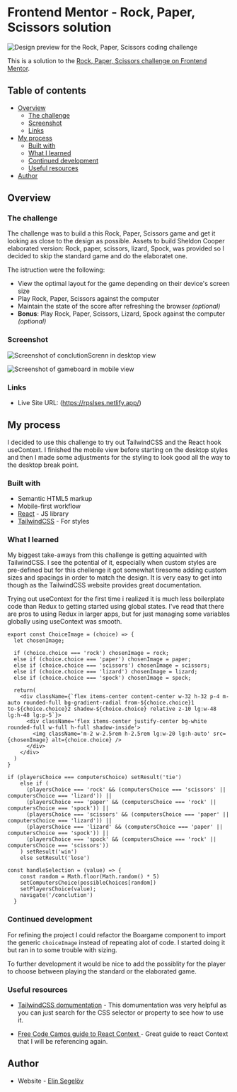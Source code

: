 # Frontend Mentor - Rock, Paper, Scissors solution

![Design preview for the Rock, Paper, Scissors coding challenge](./design/desktop-preview.jpg)

This is a solution to the [Rock, Paper, Scissors challenge on Frontend Mentor](https://www.frontendmentor.io/challenges/rock-paper-scissors-game-pTgwgvgH).

## Table of contents

- [Overview](#overview)
  - [The challenge](#the-challenge)
  - [Screenshot](#screenshot)
  - [Links](#links)
- [My process](#my-process)
  - [Built with](#built-with)
  - [What I learned](#what-i-learned)
  - [Continued development](#continued-development)
  - [Useful resources](#useful-resources)
- [Author](#author)

## Overview

### The challenge

The challenge was to build a this Rock, Paper, Scissors game and get it looking as close to the design as possible. Assets to build Sheldon Cooper elaborated version: Rock, paper, scissors, lizard, Spock, was provided so I decided to skip the standard game and do the elaboratet one.

The istruction were the following:

- View the optimal layout for the game depending on their device's screen size
- Play Rock, Paper, Scissors against the computer
- Maintain the state of the score after refreshing the browser _(optional)_
- **Bonus**: Play Rock, Paper, Scissors, Lizard, Spock against the computer _(optional)_

### Screenshot

![Screenshot of conclutionScrenn in desktop view](./design/screenshot-desktop.png)

![Screenshot of gameboard in mobile view](./design/screenshot-mobile.png)

### Links

- Live Site URL: (https://rpslses.netlify.app/)

## My process

I decided to use this challenge to try out TailwindCSS and the React hook useContext. I finished the mobile view before starting on the desktop styles and then I made some adjustments for the styling to look good all the way to the desktop break point.

### Built with

- Semantic HTML5 markup
- Mobile-first workflow
- [React](https://reactjs.org/) - JS library
- [TailwindCSS](https://tailwindcss.com/) - For styles

### What I learned

My biggest take-aways from this challenge is getting aquainted with TailwindCSS. I see the potential of it, especially when custom styles are pre-defined but for this chellenge it got somewhat tiresome adding custom sizes and spacings in order to match the design. It is very easy to get into though as the TailwindCSS website provides great documentation.

Trying out useContext for the first time i realized it is much less boilerplate code than Redux to getting started using global states. I've read that there are pros to using Redux in larger apps, but for just managing some variables globally using useContext was smooth.

```Component for the different choices
export const ChoiceImage = (choice) => {
  let chosenImage;

  if (choice.choice === 'rock') chosenImage = rock;
  else if (choice.choice === 'paper') chosenImage = paper;
  else if (choice.choice === 'scissors') chosenImage = scissors;
  else if (choice.choice === 'lizard') chosenImage = lizard;
  else if (choice.choice === 'spock') chosenImage = spock;

  return(
    <div className={`flex items-center content-center w-32 h-32 p-4 m-auto rounded-full bg-gradient-radial from-${choice.choice}1 to-${choice.choice}2 shadow-${choice.choice} relative z-10 lg:w-48 lg:h-48 lg:p-5`}>
      <div className='flex items-center justify-center bg-white rounded-full w-full h-full shadow-inside'>
        <img className='m-2 w-2.5rem h-2.5rem lg:w-20 lg:h-auto' src={chosenImage} alt={choice.choice} />
      </div>
    </div>
  )
}
```

```Logic to determine the winner
if (playersChoice === computersChoice) setResult('tie')
    else if (
      (playersChoice === 'rock' && (computersChoice === 'scissors' || computersChoice === 'lizard')) ||
      (playersChoice === 'paper' && (computersChoice === 'rock' || computersChoice === 'spock')) ||
      (playersChoice === 'scissors' && (computersChoice === 'paper' || computersChoice === 'lizard')) ||
      (playersChoice === 'lizard' && (computersChoice === 'paper' || computersChoice === 'spock')) ||
      (playersChoice === 'spock' && (computersChoice === 'rock' || computersChoice === 'scissors'))
    ) setResult('win')
    else setResult('lose')
```

```
const handleSelection = (value) => {
    const random = Math.floor(Math.random() * 5)
    setComputersChoice(possibleChoices[random])
    setPlayersChoice(value);
    navigate('/conclution')
  }
```

### Continued development

For refining the project I could refactor the Boargame component to import the generic ```choiceImage``` instead of repeating alot of code. I started doing it but ran in to some trouble with sizing.

To further development it would be nice to add the possiblity for the player to choose between playing the standard or the elaborated game.


### Useful resources

- [TailwindCSS domumentation](https://tailwindcss.com/) - This domumentation was very helpful as you can just search for the CSS selector or property to see how to use it.

- [Free Code Camps guide to React Context ](https://www.freecodecamp.org/news/react-context-for-beginners/) - Great guide to react Context that I will be referencing again.


## Author

- Website - [Elin Segelöv](https://elinsegelov.netlify.app/)


